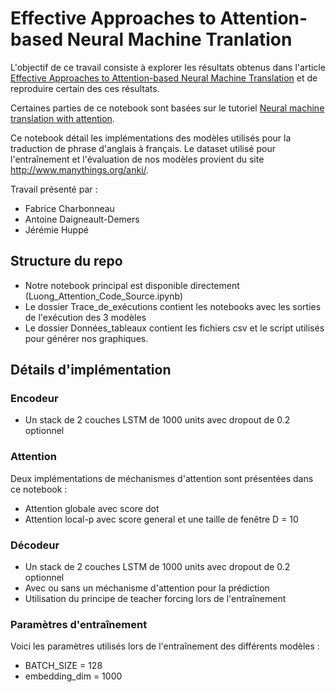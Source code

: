 # Effective Approaches to Attention-based Neural Machine Tranlation

L'objectif de ce travail consiste à explorer les résultats obtenus dans l'article [Effective Approaches to Attention-based Neural Machine Translation](https://arxiv.org/abs/1508.04025) et de reproduire certain des ces résultats. 

Certaines parties de ce notebook sont basées sur le tutoriel [Neural machine translation with attention](https://www.tensorflow.org/tutorials/text/nmt_with_attention).


Ce notebook détail les implémentations des modèles utilisés pour la traduction de phrase d'anglais à français. Le dataset utilisé pour l'entraînement et l'évaluation de nos modèles provient du site http://www.manythings.org/anki/.


Travail présenté par : 

- Fabrice Charbonneau
- Antoine Daigneault-Demers
- Jérémie Huppé

## Structure du repo
- Notre notebook principal est disponible directement (Luong_Attention_Code_Source.ipynb)
- Le dossier Trace_de_exécutions contient les notebooks avec les sorties de l'exécution des 3 modèles
- Le dossier Données_tableaux contient les fichiers csv et le script utilisés pour générer nos graphiques. 

## Détails d'implémentation

### Encodeur 
- Un stack de 2 couches LSTM de 1000 units avec dropout de 0.2 optionnel

### Attention 

Deux implémentations de méchanismes d'attention sont présentées dans ce notebook :

- Attention globale avec score dot
- Attention local-p avec score general et une taille de fenêtre D = 10

### Décodeur 
- Un stack de 2 couches LSTM de 1000 units avec dropout de 0.2 optionnel
- Avec ou sans un méchanisme d'attention pour la prédiction
- Utilisation du principe de teacher forcing lors de l'entraînement

### Paramètres d'entraînement

Voici les paramètres utilisés lors de l'entraînement des différents modèles :

- BATCH_SIZE = 128
- embedding_dim = 1000
